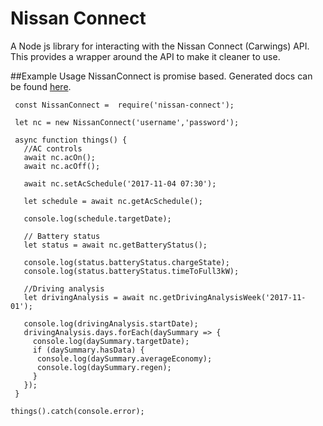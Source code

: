 # Nissan Connect

A Node js library for interacting with the Nissan Connect (Carwings) API. This provides a wrapper around the API to make it cleaner to use.

##Example Usage
NissanConnect is promise based. Generated docs can be found [here](https://github.com/beejjacobs/nissan-connect/tree/master/docs#NissanConnect).
```
 const NissanConnect =  require('nissan-connect');
 
 let nc = new NissanConnect('username','password');
 
 async function things() {
   //AC controls
   await nc.acOn();
   await nc.acOff();
   
   await nc.setAcSchedule('2017-11-04 07:30');
   
   let schedule = await nc.getAcSchedule();
   
   console.log(schedule.targetDate);
   
   // Battery status
   let status = await nc.getBatteryStatus();
   
   console.log(status.batteryStatus.chargeState);
   console.log(status.batteryStatus.timeToFull3kW);
   
   //Driving analysis
   let drivingAnalysis = await nc.getDrivingAnalysisWeek('2017-11-01');
   
   console.log(drivingAnalysis.startDate);
   drivingAnalysis.days.forEach(daySummary => {
     console.log(daySummary.targetDate);
     if (daySummary.hasData) {
      console.log(daySummary.averageEconomy);
      console.log(daySummary.regen);
     }
   });
 }
 
things().catch(console.error);
```  
